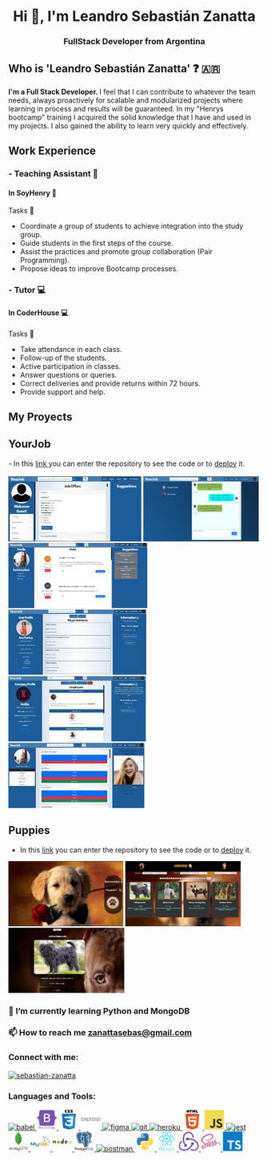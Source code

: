# <h1 align="center">  Hi 👋, I'm Leandro Sebastián Zanatta </h1>
<h3 align="center">FullStack Developer from Argentina</h3>

##  <h2> Who is 'Leandro Sebastián Zanatta' ❓ 🇦🇷   </h2> 
 <p><strong> I'm a Full Stack Developer. </strong> I feel that I can contribute to whatever the team needs, always proactively for scalable and modularized projects where learning in process and results will be guaranteed.
In my "Henrys bootcamp" training I acquired the solid knowledge that I have and used in my projects. I also gained the ability to learn very quickly and effectively. </p>

## Work Experience
<h3> - <strong>Teaching Assistant</strong> 🚀 </h3>
<h4> In SoyHenry 🚀 </h4>
<p> Tasks 📔 <p/>
<ul>
<li> Coordinate a group of students to achieve integration into the study group. </li>
<li>Guide students in the first steps of the course. </li>
<li>Assist the practices and promote group collaboration (Pair Programming).</li>
<li>Propose ideas to improve Bootcamp processes.</li> 
</ul>
<h3> - <strong>Tutor</strong> 💻 </h3>
<h4> In CoderHouse 💻 </h4>
<p> Tasks 📔 <p/>
<ul>
<li>Take attendance in each class. </li>
<li>Follow-up of the students. </li>
<li>Active participation in classes.</li>
<li>Answer questions or queries.</li> 
<li>Correct deliveries and provide returns within 72 hours.</li>
<li>Provide support and help.</li> 
</ul>

## My Proyects
<h2> YourJob </h2>
- In this <a href="https://github.com/Luciano-plaza/Your-Job">link </a> you can enter the repository to see the code or to <a href="https://your-job-seven.vercel.app">deploy</a> it.
  </br>
  </br>
  <div style={display:flex}>
<img height='130' src='./images/Proyecto-Final/Intro.png'>
<img height='130' src='./images/Proyecto-Final/chatt.png'>
<img height='130' src='./images/Proyecto-Final/imagePF4.jpeg'>
<img height='130' src='./images/Proyecto-Final/imagePF6.jpeg'>
<img height='130' src='./images/Proyecto-Final/imagePF7.jpeg'>
<img height='130' src='./images/Proyecto-Final/super-admin.jpeg'>
</div>

</hr>

<h2> Puppies </h2>

- In this [link](https://github.com/Syrrush/PI-DOGS) you can enter the repository to see the code or to [deploy](https://puppies-pi.vercel.app) it.
  </br>
  <div style={display:flex} >
 <span><img height='130' src='./images/Proyecto-Individual/puppies-1.png'></span>
<span><img height='130' src='./images/Proyecto-Individual/puppies-2.png'></span>
<span><img height='130' src='./images/Proyecto-Individual/puppies-3.png'></span>
</div>

### 🌱 I’m currently learning **Python and MongoDB**

### 📫 How to reach me **zanattasebas@gmail.com**

<h3 align="left">Connect with me:</h3>
<p align="left">
<a href="https://linkedin.com/in/sebastian-zanatta" target="blank"><img align="center" src="https://raw.githubusercontent.com/rahuldkjain/github-profile-readme-generator/master/src/images/icons/Social/linked-in-alt.svg" alt="sebastian-zanatta" height="30" width="40" /></a>
</p>

<h3 align="left">Languages and Tools:</h3>
<p align="left"> <a href="https://babeljs.io/" target="_blank" rel="noreferrer"> <img src="https://www.vectorlogo.zone/logos/babeljs/babeljs-icon.svg" alt="babel" width="40" height="40"/> </a> <a href="https://getbootstrap.com" target="_blank" rel="noreferrer"> <img src="https://raw.githubusercontent.com/devicons/devicon/master/icons/bootstrap/bootstrap-plain-wordmark.svg" alt="bootstrap" width="40" height="40"/> </a> <a href="https://www.w3schools.com/css/" target="_blank" rel="noreferrer"> <img src="https://raw.githubusercontent.com/devicons/devicon/master/icons/css3/css3-original-wordmark.svg" alt="css3" width="40" height="40"/> </a> <a href="https://expressjs.com" target="_blank" rel="noreferrer"> <img src="https://raw.githubusercontent.com/devicons/devicon/master/icons/express/express-original-wordmark.svg" alt="express" width="40" height="40"/> </a> <a href="https://www.figma.com/" target="_blank" rel="noreferrer"> <img src="https://www.vectorlogo.zone/logos/figma/figma-icon.svg" alt="figma" width="40" height="40"/> </a> <a href="https://git-scm.com/" target="_blank" rel="noreferrer"> <img src="https://www.vectorlogo.zone/logos/git-scm/git-scm-icon.svg" alt="git" width="40" height="40"/> </a> <a href="https://heroku.com" target="_blank" rel="noreferrer"> <img src="https://www.vectorlogo.zone/logos/heroku/heroku-icon.svg" alt="heroku" width="40" height="40"/> </a> <a href="https://www.w3.org/html/" target="_blank" rel="noreferrer"> <img src="https://raw.githubusercontent.com/devicons/devicon/master/icons/html5/html5-original-wordmark.svg" alt="html5" width="40" height="40"/> </a> <a href="https://developer.mozilla.org/en-US/docs/Web/JavaScript" target="_blank" rel="noreferrer"> <img src="https://raw.githubusercontent.com/devicons/devicon/master/icons/javascript/javascript-original.svg" alt="javascript" width="40" height="40"/> </a> <a href="https://jestjs.io" target="_blank" rel="noreferrer"> <img src="https://www.vectorlogo.zone/logos/jestjsio/jestjsio-icon.svg" alt="jest" width="40" height="40"/> </a> <a href="https://www.mongodb.com/" target="_blank" rel="noreferrer"> <img src="https://raw.githubusercontent.com/devicons/devicon/master/icons/mongodb/mongodb-original-wordmark.svg" alt="mongodb" width="40" height="40"/> </a> <a href="https://www.mysql.com/" target="_blank" rel="noreferrer"> <img src="https://raw.githubusercontent.com/devicons/devicon/master/icons/mysql/mysql-original-wordmark.svg" alt="mysql" width="40" height="40"/> </a> <a href="https://nodejs.org" target="_blank" rel="noreferrer"> <img src="https://raw.githubusercontent.com/devicons/devicon/master/icons/nodejs/nodejs-original-wordmark.svg" alt="nodejs" width="40" height="40"/> </a> <a href="https://www.postgresql.org" target="_blank" rel="noreferrer"> <img src="https://raw.githubusercontent.com/devicons/devicon/master/icons/postgresql/postgresql-original-wordmark.svg" alt="postgresql" width="40" height="40"/> </a> <a href="https://postman.com" target="_blank" rel="noreferrer"> <img src="https://www.vectorlogo.zone/logos/getpostman/getpostman-icon.svg" alt="postman" width="40" height="40"/> </a> <a href="https://www.python.org" target="_blank" rel="noreferrer"> <img src="https://raw.githubusercontent.com/devicons/devicon/master/icons/python/python-original.svg" alt="python" width="40" height="40"/> </a> <a href="https://reactjs.org/" target="_blank" rel="noreferrer"> <img src="https://raw.githubusercontent.com/devicons/devicon/master/icons/react/react-original-wordmark.svg" alt="react" width="40" height="40"/> </a> <a href="https://redux.js.org" target="_blank" rel="noreferrer"> <img src="https://raw.githubusercontent.com/devicons/devicon/master/icons/redux/redux-original.svg" alt="redux" width="40" height="40"/> </a> <a href="https://sass-lang.com" target="_blank" rel="noreferrer"> <img src="https://raw.githubusercontent.com/devicons/devicon/master/icons/sass/sass-original.svg" alt="sass" width="40" height="40"/> </a> <a href="https://www.typescriptlang.org/" target="_blank" rel="noreferrer"> <img src="https://raw.githubusercontent.com/devicons/devicon/master/icons/typescript/typescript-original.svg" alt="typescript" width="40" height="40"/> </a> </p>
